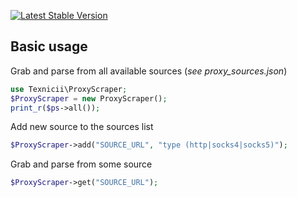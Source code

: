 [![Latest Stable Version](https://img.shields.io/packagist/v/texnicii/proxy-grabber.svg)](https://packagist.org/packages/texnicii/proxy-grabber)

## Basic usage

Grab and parse from all available sources (*see proxy_sources.json*)
```PHP
use Texnicii\ProxyScraper;
$ProxyScraper = new ProxyScraper();
print_r($ps->all());
```

Add new source to the sources list
```PHP
$ProxyScraper->add("SOURCE_URL", "type (http|socks4|socks5)");
```

Grab and parse from some source
```PHP
$ProxyScraper->get("SOURCE_URL");
```